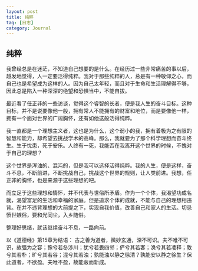 ```yaml
---
layout: post
title: 纯粹
tag: [日志]
category: Journal
---
```


## 纯粹
我曾经总是在迷茫，不知道自己想要的是什么。在经历过一些非常痛苦的事以后，越发地觉得，人一定要活得纯粹。我对于那些纯粹的人，总是有一种敬仰之心，而自己也是希望成为这样的人。因为自己太年轻，而且对于生命和生活理解得不够，因此总是陷入一种深深的绝望和恐惧当中，不能自拔。

最近看了任正非的一些访谈，觉得这个睿智的长者，便是我人生的奋斗目标。这种目标，并不是说要像他一般，拥有常人不能拥有的财富和地位，而是要像他一样，拥有一个面对世界的广阔胸怀，还有如他这般活得纯粹。

我一直都是一个理想主义者，这也是为什么，这个弱小的我，拥有着极为之有限的智慧和能力，却希望去挑战学术的高峰。那么，我就要为了那个科学理想而奋斗终生。生于忧患，死于安乐。人终有一死，我能否在我离开这个世界的时候，不愧对于自己的理想？

这个世界是浑浊的、混沌的，但是我可以选择活得纯粹。我的人生，便是这样，奋斗不息，不断前进，不断挑战自己，挑战这个世界的规则，让人类前进。我想，任正非的胸怀，也是来源于这些理想的吧。

而立足于这些理想和情怀，并不代表与世俗所矛盾。作为一个个体，我渴望功成名就，渴望富足的生活和幸福的家庭。但是追求个体的成就，不能与自己的理想相违背。在并不违背理想的大前提之下，实现自我价值，改善自己和家人的生活。切忌愤世嫉俗，要和光同尘，入乡随俗。

整理好思绪，就该继续奋斗不息，一路向前。

以《道德经》第15章为结语：
古之善为道者，微妙玄通，深不可识。夫不唯不可识，故强为之容；豫兮若冬涉川；犹兮若畏四邻；俨兮其若客；涣兮其若凌释；敦兮其若朴；旷兮其若谷；混兮其若浊；孰能浊以静之徐清？孰能安以静之徐生？保此道者，不欲盈。夫唯不盈，故能蔽而新成。